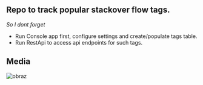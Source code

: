 ## Repo to track popular stackover flow tags.

_So I dont forget_

- Run Console app first, configure settings and create/populate tags table.
- Run RestApi to access api endpoints for such tags.

## Media

![obraz](https://github.com/SebastianDrela2/StackOverFlowTagFetch/assets/107455395/cc47d3be-a467-4427-a544-3bef399e33ef)
